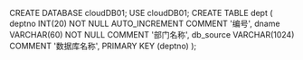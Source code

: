 CREATE DATABASE  cloudDB01;
USE cloudDB01;
CREATE TABLE dept (
  deptno        INT(20)     NOT NULL AUTO_INCREMENT
  COMMENT '编号',
  dname VARCHAR(60) NOT NULL
  COMMENT '部门名称',
  db_source   VARCHAR(1024) COMMENT '数据库名称',
  PRIMARY KEY (deptno)
);